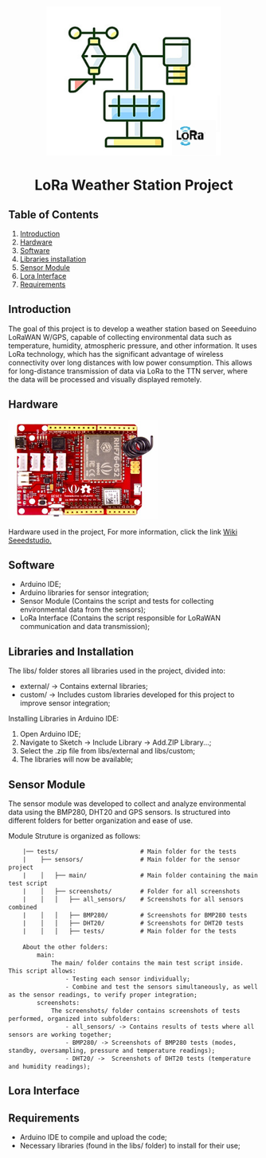 <p align="center">
    <img src="images/Weather_Station.png" alt="Cover Image" width="350" height="300">
</p>
  
<h1 align="center">LoRa Weather Station Project</h1>
<h2>Table of Contents</h2>
<ol>
    <li><a href="#introduction">Introduction</a></li>
    <li><a href="#hardware">Hardware</a></li>
    <li><a href="#software">Software</a></li>
    <li><a href="#libraries-installation">Libraries installation</a></li>
    <li><a href="#sensor-module">Sensor Module</a></li>
    <li><a href="#Lora Interface">Lora Interface</a></li>
    <li><a href="#requirements">Requirements</a></li>
</ol>
  
<h2 id="introduction">Introduction</h2>
<p>
    The goal of this project is to develop a weather station based on Seeeduino LoRaWAN W/GPS, capable of collecting environmental data such as temperature, humidity, atmospheric pressure, and other information. 
    It uses LoRa technology, which has the significant advantage of wireless connectivity over long distances with low power consumption. 
    This allows for long-distance transmission of data via LoRa to the TTN server, where the data will be processed and visually displayed remotely.
</p>
  
<h2 id="hardware">Hardware</h2>
<p> 
    <img src="images/Hardware.png" alt="Hardware Image" width="300" height="200">
    <figcaption>Hardware used in the project, For more information, click the link
    <a href="https://wiki.seeedstudio.com/Seeeduino_LoRAWAN/" target="_blank">Wiki Seeedstudio.</a>
      </figcaption>
</p>
  
<h2 id="software">Software</h2>
<ul>
    <li> Arduino IDE;</li>
    <li> Arduino libraries for sensor integration;</li>
    <li>Sensor Module (Contains the script and tests for collecting environmental data from the sensors);</li>
    <li>LoRa Interface (Contains the script responsible for LoRaWAN communication and data transmission);</li>
</ul>
  
<h2 id="libraries-installation">Libraries and Installation</h2>
<p>
    The libs/ folder stores all libraries used in the project, divided into:
</p>    
<ul>
    <li>external/ -> Contains external libraries;</li>
    <li>custom/ -> Includes custom libraries developed for this project to improve sensor integration;</li>
</ul>
<p>Installing Libraries in Arduino IDE:</p>
<ol>
    <li> Open Arduino IDE;</li>
    <li> Navigate to Sketch -> Include Library -> Add.ZIP Library...;</li>
    <li> Select the .zip file from libs/external and libs/custom;</li>
    <li> The libraries will now be available;</li>
</ol>    

<h2 id ="sensor-module">Sensor Module</h2>
<p>
    <p>The sensor module was developed to collect and analyze environmental data using the BMP280, DHT20 and GPS sensors. 
    Is structured into different folders for better organization and ease of use.  </p>
        Module Struture is organized as follows:
        
        |── tests/                       # Main folder for the tests
        |    ├── sensors/                # Main folder for the sensor project
        |    │   ├── main/               # Main folder containing the main test script
        |    │   ├── screenshots/        # Folder for all screenshots
        |    │   │   ├── all_sensors/    # Screenshots for all sensors combined
        |    │   │   ├── BMP280/         # Screenshots for BMP280 tests
        |    │   │   ├── DHT20/          # Screenshots for DHT20 tests
        |    │   │   ├── tests/          # Main folder for the tests
    
        About the other folders:
            main:
                The main/ folder contains the main test script inside. This script allows:
                    - Testing each sensor individually;
                    - Combine and test the sensors simultaneously, as well as the sensor readings, to verify proper integration;
            screenshots:
                The screenshots/ folder contains screenshots of tests performed, organized into subfolders:
                    - all_sensors/ -> Contains results of tests where all sensors are working together;
                    - BMP280/ -> Screenshots of BMP280 tests (modes, standby, oversampling, pressure and temperature readings);
                    - DHT20/ ->  Screenshots of DHT20 tests (temperature and humidity readings);
</p>
  
<h2 id="Lora Interface">Lora Interface</h2>
  <p>

  </p>
<h2 id="Requirements">Requirements</h2>
<ul>
    <li> Arduino IDE to compile and upload the code;</li>
    <li> Necessary libraries (found in the libs/ folder) to install for their use;</li>
</ul>                
  
  
